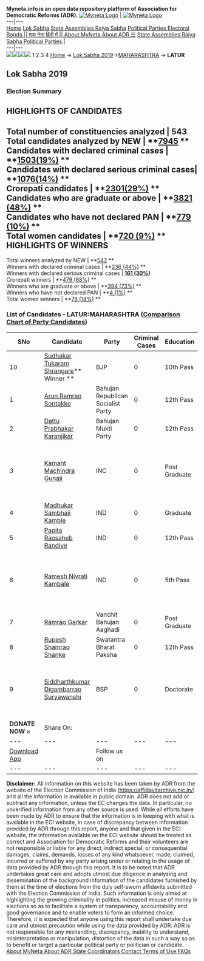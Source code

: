 **Myneta.info is an open data repository platform of Association for Democratic Reforms (ADR).**
[![Myneta Logo](https://www.myneta.info/lib/img/myneta-logo.png)](https://www.myneta.info/) | [![Myneta Logo](https://www.myneta.info/lib/img/adr-logo.png)](https://adrindia.org)  
---|---  
[Home](https://www.myneta.info/) [Lok Sabha](https://www.myneta.info/#ls "Lok Sabha") [ State Assemblies ](https://www.myneta.info/#sa "State Assemblies") [Rajya Sabha](https://www.myneta.info/#rs "Rajya Sabha") [Political Parties ](https://www.myneta.info/party "Political Parties") [ Electoral Bonds ](https://www.myneta.info/electoral_bonds "Electoral Bonds") [ || माय नेता हिंदी में || ](https://translate.google.co.in/translate?prev=hp&hl=en&js=y&u=www.myneta.info&sl=en&tl=hi&history_state0=) [ About MyNeta ](https://adrindia.org/content/about-myneta) [ About ADR ](https://adrindia.org/about-adr/who-we-are) [☰](javascript:void\(0\))
[ State Assemblies ](https://www.myneta.info/#sa "State Assemblies") [ Rajya Sabha ](https://www.myneta.info/#rs "Rajya Sabha") [ Political Parties ](https://www.myneta.info/party "Political Parties")
|   
---|---  
![](https://www.myneta.info/lib/img/banner/banner-1.png)![](https://www.myneta.info/lib/img/banner/banner-2.png)![](https://www.myneta.info/lib/img/banner/banner-3.png)![](https://www.myneta.info/lib/img/banner/banner-4.png)
1  2  3  4 
[Home](https://www.myneta.info/) → [Lok Sabha 2019](https://www.myneta.info/LokSabha2019/)→[MAHARASHTRA](https://www.myneta.info/LokSabha2019/index.php?action=show_constituencies&state_id=46) → **LATUR**
### 
## Lok Sabha 2019
###  Election Summary 
HIGHLIGHTS OF CANDIDATES  
---  
Total number of constituencies analyzed |  543   
Total candidates analyzed by NEW | **[7945](https://www.myneta.info/LokSabha2019/index.php?action=summary&subAction=candidates_analyzed&sort=candidate#summary) **  
Candidates with declared criminal cases | **[1503(19%)](https://www.myneta.info/LokSabha2019/index.php?action=summary&subAction=crime&sort=candidate#summary) **  
Candidates with declared serious criminal cases| **[1076(14%)](https://www.myneta.info/LokSabha2019/index.php?action=summary&subAction=serious_crime&sort=candidate#summary) **  
Crorepati candidates | **[2301(29%)](https://www.myneta.info/LokSabha2019/index.php?action=summary&subAction=crorepati&sort=candidate#summary) **  
Candidates who are graduate or above | **[3821 (48%)](https://www.myneta.info/LokSabha2019/index.php?action=summary&subAction=education&sort=candidate#summary) **  
Candidates who have not declared PAN | **[779 (10%)](https://www.myneta.info/LokSabha2019/index.php?action=summary&subAction=without_pan&sort=candidate#summary) **  
Total women candidates | **[720 (9%)](https://www.myneta.info/LokSabha2019/index.php?action=summary&subAction=women_candidate&sort=candidate#summary) **  
HIGHLIGHTS OF WINNERS  
---  
Total winners analyzed by NEW | **[542](https://www.myneta.info/LokSabha2019/index.php?action=summary&subAction=winner_analyzed&sort=candidate#summary) **  
Winners with declared criminal cases | **[236 (44%)](https://www.myneta.info/LokSabha2019/index.php?action=summary&subAction=winner_crime&sort=candidate#summary) **  
Winners with declared serious criminal cases | **[161 (30%)](https://www.myneta.info/LokSabha2019/index.php?action=summary&subAction=winner_serious_crime&sort=candidate#summary)**  
Crorepati winners | **[479 (88%)](https://www.myneta.info/LokSabha2019/index.php?action=summary&subAction=winner_crorepati&sort=candidate#summary) **  
Winners who are graduate or above | **[394 (73%)](https://www.myneta.info/LokSabha2019/index.php?action=summary&subAction=winner_education&sort=candidate#summary) **  
Winners who have not declared PAN | **[4 (1%)](https://www.myneta.info/LokSabha2019/index.php?action=summary&subAction=winner_without_pan&sort=candidate#summary) **  
Total women winners | **[78 (14%)](https://www.myneta.info/LokSabha2019/index.php?action=summary&subAction=winner_women&sort=candidate#summary) **  
### List of Candidates - LATUR:MAHARASHTRA ([Comparison Chart of Party Candidates](https://www.myneta.info/LokSabha2019/comparisonchart.php?constituency_id=700))
SNo | Candidate| Party| Criminal Cases| Education| Age| Total Assets| Liabilities  
---|---|---|---|---|---|---|---  
10  | [Sudhakar Tukaram Shrangare](https://www.myneta.info/LokSabha2019/candidate.php?candidate_id=5476)** Winner ** | BJP | 0 | 10th Pass| 57 | Rs 28,64,78,302 ~ 28 Crore+ | Rs 10,02,50,602 ~ 10 Crore+  
1  | [Arun Ramrao Sontakke](https://www.myneta.info/LokSabha2019/candidate.php?candidate_id=5477) | Bahujan Republican Socialist Party | 0 | 12th Pass| 60 | Rs 3,60,000 ~ 3 Lacs+ | Rs 0 ~   
2  | [Dattu Prabhakar Karanjikar](https://www.myneta.info/LokSabha2019/candidate.php?candidate_id=6572) | Bahujan Mukti Party | 0 | 12th Pass| 40 | Rs 37,85,000 ~ 37 Lacs+ | Rs 0 ~   
3  | [Kamant Machindra Gunaji](https://www.myneta.info/LokSabha2019/candidate.php?candidate_id=6569) | INC | 0 | Post Graduate| 59 | ![](https://myneta.info/image_v2.php?myneta_folder=LokSabha2019&candidate_id=6569&col=ta) | ![](https://myneta.info/image_v2.php?myneta_folder=LokSabha2019&candidate_id=6569&col=lia)  
4  | [Madhukar Sambhaji Kamble](https://www.myneta.info/LokSabha2019/candidate.php?candidate_id=6570) | IND | 0 | Graduate| 65 | Rs 71,78,804 ~ 71 Lacs+ | Rs 0 ~   
5  | [Papita Raosaheb Randive](https://www.myneta.info/LokSabha2019/candidate.php?candidate_id=6573) | IND | 0 | 12th Pass| 37 | Nil | Rs 2,00,000 ~ 2 Lacs+  
6  | [Ramesh Nivrati Kambale](https://www.myneta.info/LokSabha2019/candidate.php?candidate_id=5475) | IND | 0 | 5th Pass| 48 | ![](https://myneta.info/image_v2.php?myneta_folder=LokSabha2019&candidate_id=5475&col=ta) | ![](https://myneta.info/image_v2.php?myneta_folder=LokSabha2019&candidate_id=5475&col=lia)  
7  | [Ramrao Garkar](https://www.myneta.info/LokSabha2019/candidate.php?candidate_id=6568) | Vanchit Bahujan Aaghadi | 0 | Post Graduate| 59 | Rs 1,43,23,873 ~ 1 Crore+ | Rs 5,40,000 ~ 5 Lacs+  
8  | [Rupesh Shamrao Shanke](https://www.myneta.info/LokSabha2019/candidate.php?candidate_id=6574) | Swatantra Bharat Paksha | 0 | 12th Pass| 26 | Rs 2,60,000 ~ 2 Lacs+ | Rs 18,000 ~ 18 Thou+  
9  | [Siddharthkumar Digambarrao Suryawanshi](https://www.myneta.info/LokSabha2019/candidate.php?candidate_id=5478) | BSP | 0 | Doctorate| 43 | ![](https://myneta.info/image_v2.php?myneta_folder=LokSabha2019&candidate_id=5478&col=ta) | ![](https://myneta.info/image_v2.php?myneta_folder=LokSabha2019&candidate_id=5478&col=lia)  
|  **DONATE NOW** × |  Share On:  | [](https://api.whatsapp.com/send?text=https%3A%2F%2Fmyneta.info%2Fpunjab2022%2Findex.php%3Faction%3Dshow_constituencies%26state_id%3D19) | [](https://www.facebook.com/sharer/sharer.php?u=https%3A%2F%2Fmyneta.info%2Fpunjab2022%2Findex.php%3Faction%3Dshow_constituencies%26state_id%3D19) | [](https://twitter.com/share?url=https%3A%2F%2Fmyneta.info%2Fpunjab2022%2Findex.php%3Faction%3Dshow_constituencies%26state_id%3D19)  
---|---|---|---|---  
| [ Download App ](https://play.google.com/store/apps/details?id=com.webrosoft.myneta1&pcampaignid=pcampaignidMKT-Other-global-all-co-prtnr-py-PartBadge-Mar2515-1) | [](https://play.google.com/store/apps/details?id=com.webrosoft.myneta1&pcampaignid=pcampaignidMKT-Other-global-all-co-prtnr-py-PartBadge-Mar2515-1) |  Follow us on  | [](https://www.facebook.com/adrindia.org/) | [](https://twitter.com/adrspeaks) | [](https://groups.google.com/g/national-election-watch?hl=en&pli=1) | [](https://www.instagram.com/adrspeaks/) | [](https://www.youtube.com/user/adrspeaks) | [](https://sharechat.com/profile/adrspeaks)  
---|---|---|---|---|---|---|---|---  
**Disclaimer:** All information on this website has been taken by ADR from the website of the Election Commission of India (https://affidavitarchive.nic.in/) and all the information is available in public domain. ADR does not add or subtract any information, unless the EC changes the data. In particular, no unverified information from any other source is used. While all efforts have been made by ADR to ensure that the information is in keeping with what is available in the ECI website, in case of discrepancy between information provided by ADR through this report, anyone and that given in the ECI website, the information available on the ECI website should be treated as correct and Association for Democratic Reforms and their volunteers are not responsible or liable for any direct, indirect special, or consequential damages, claims, demands, losses of any kind whatsoever, made, claimed, incurred or suffered by any party arising under or relating to the usage of data provided by ADR through this report. It is to be noted that ADR undertakes great care and adopts utmost due diligence in analysing and dissemination of the background information of the candidates furnished by them at the time of elections from the duly self-sworn affidavits submitted with the Election Commission of India. Such information is only aimed at highlighting the growing criminality in politics, increased misuse of money in elections so as to facilitate a system of transparency, accountability and good governance and to enable voters to form an informed choice. Therefore, it is expected that anyone using this report shall undertake due care and utmost precaution while using the data provided by ADR. ADR is not responsible for any mishandling, discrepancy, inability to understand, misinterpretation or manipulation, distortion of the data in such a way so as to benefit or target a particular political party or politician or candidate. 
[ About MyNeta ](https://adrindia.org/content/about-myneta) [ About ADR ](https://adrindia.org/about-adr/who-we-are) [ State Coordinators ](https://adrindia.org/about-adr/state-coordinators) [ Contact ](https://adrindia.org/contact-us) [ Terms of Use ](https://adrindia.org/content/adr-terms-use) [ FAQs ](https://adrindia.org/content/faqs)
